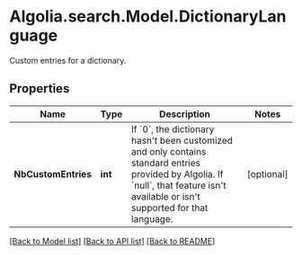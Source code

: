 # Algolia.search.Model.DictionaryLanguage
Custom entries for a dictionary.

## Properties

Name | Type | Description | Notes
------------ | ------------- | ------------- | -------------
**NbCustomEntries** | **int** | If &#x60;0&#x60;, the dictionary hasn&#39;t been customized and only contains standard entries provided by Algolia. If &#x60;null&#x60;, that feature isn&#39;t available or isn&#39;t supported for that language.  | [optional] 

[[Back to Model list]](../README.md#documentation-for-models) [[Back to API list]](../README.md#documentation-for-api-endpoints) [[Back to README]](../README.md)

